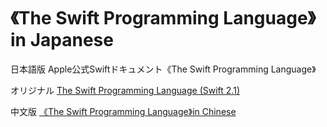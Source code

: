 # 《The Swift Programming Language》in Japanese
日本語版 Apple公式Swiftドキュメント《The Swift Programming Language》

オリジナル [The Swift Programming Language (Swift 2.1)](https://developer.apple.com/library/ios/documentation/Swift/Conceptual/Swift_Programming_Language/index.html#//apple_ref/doc/uid/TP40014097-CH3-ID0)

中文版 [《The Swift Programming Language》in Chinese](https://github.com/numbbbbb/the-swift-programming-language-in-chinese)
